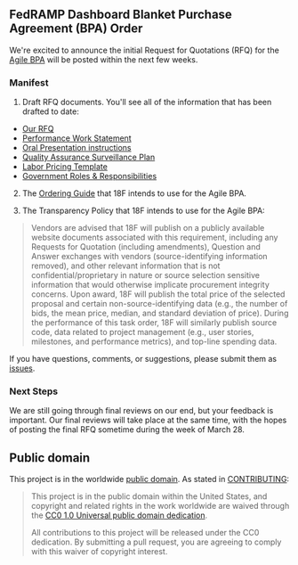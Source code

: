 ## FedRAMP Dashboard Blanket Purchase Agreement (BPA) Order

We're excited to announce the initial Request for Quotations (RFQ) for the [Agile BPA](https://pages.18f.gov/ads-bpa) will be posted within the next few weeks.

### Manifest

1. Draft RFQ documents.  You'll see all of the information that has been drafted to date:
  - [Our RFQ](Pre-Solicitation-Documents/RFQ_ID09160019.md)
  - [Performance Work Statement](Pre-Solicitation-Documents/Draft_PWS.md)
  - [Oral Presentation instructions](Pre-Solicitation-Documents/Instructions_for_Oral_Presentations.md)
  - [Quality Assurance Surveillance Plan](Pre-Solicitation-Documents/QASP.md)
  - [Labor Pricing Template](Pre-Solicitation-Documents/ID09160019_Labor_Pricing_Template.xlsx)
  - [Government Roles & Responsibilities](Pre-Solicitation-Documents/Government_Roles_and_Responsibilities.md)

2. The [Ordering Guide](Pre-Solicitation-Documents/Ordering_Guide.md) that 18F intends to use for the Agile BPA.

3. The Transparency Policy that 18F intends to use for the Agile BPA:

  > Vendors are advised that 18F will publish on a publicly available website documents associated with this requirement, including any Requests for Quotation (including amendments), Question and Answer exchanges with vendors (source-identifying information removed), and other relevant information that is not confidential/proprietary in nature or source selection sensitive information that would otherwise implicate procurement integrity concerns. Upon award, 18F will publish the total price of the selected proposal and certain non-source-identifying data (e.g., the number of bids, the mean price, median, and standard deviation of price). During the performance of this task order, 18F will similarly publish source code, data related to project management (e.g., user stories, milestones, and performance metrics), and top-line spending data.
  
If you have questions, comments, or suggestions, please submit them as [issues](https://github.com/18F/bpa-fedramp-dashboard/issues).

### Next Steps

We are still going through final reviews on our end, but your feedback is important. Our final reviews will take place at the same time, with the hopes of posting the final RFQ sometime during the week of March 28.

## Public domain

This project is in the worldwide [public domain](LICENSE.md). As stated in [CONTRIBUTING](CONTRIBUTING.md):

> This project is in the public domain within the United States, and copyright and related rights in the work worldwide are waived through the [CC0 1.0 Universal public domain dedication](https://creativecommons.org/publicdomain/zero/1.0/).
>
> All contributions to this project will be released under the CC0 dedication. By submitting a pull request, you are agreeing to comply with this waiver of copyright interest.
